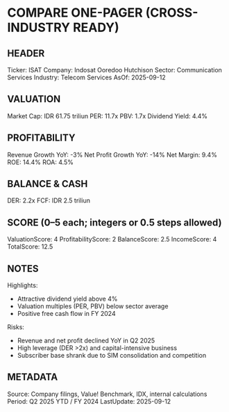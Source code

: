 # COMPARE ONE-PAGER (CROSS-INDUSTRY READY)

## HEADER
Ticker: ISAT
Company: Indosat Ooredoo Hutchison
Sector: Communication Services
Industry: Telecom Services
AsOf: 2025-09-12

## VALUATION
Market Cap: IDR 61.75 triliun
PER: 11.7x
PBV: 1.7x
Dividend Yield: 4.4%

## PROFITABILITY
Revenue Growth YoY: -3%
Net Profit Growth YoY: -14%
Net Margin: 9.4%
ROE: 14.4%
ROA: 4.5%

## BALANCE & CASH
DER: 2.2x
FCF: IDR 2.5 triliun

## SCORE (0–5 each; integers or 0.5 steps allowed)
ValuationScore: 4
ProfitabilityScore: 2
BalanceScore: 2.5
IncomeScore: 4
TotalScore: 12.5

## NOTES
Highlights:
- Attractive dividend yield above 4%
- Valuation multiples (PER, PBV) below sector average
- Positive free cash flow in FY 2024

Risks:
- Revenue and net profit declined YoY in Q2 2025
- High leverage (DER >2x) and capital-intensive business
- Subscriber base shrank due to SIM consolidation and competition

## METADATA
Source: Company filings, Value! Benchmark, IDX, internal calculations
Period: Q2 2025 YTD / FY 2024
LastUpdate: 2025-09-12